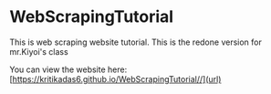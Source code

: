 # WebScrapingTutorial
This is web scraping website tutorial. This is the redone version for mr.Kiyoi's class

You can view the website here: [https://kritikadas6.github.io/WebScrapingTutorial//](url)
